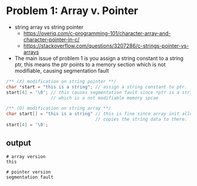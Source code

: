 Problem 1: Array v. Pointer
===
- string array vs string pointer
    - https://overiq.com/c-programming-101/character-array-and-character-pointer-in-c/
    - https://stackoverflow.com/questions/3207286/c-strings-pointer-vs-arrays
- The main issue of problem 1 is you assign a string constant to a string ptr,
  this means the ptr points to a memory section which is not modifiable, causing 
  segmentation fault 
  
```c
/** (X) modification on string pointer **/
char *start = "this is a string"; // assign a string constant to ptr.
start[4] = '\0'; // this causes segmentation fault since *ptr is a string contant, 
                 // which is a not modifiable memory spcae

/** (O) modification on string array **/
char start[] = "this is a string" // this is fine since array init allocates a modifiable memory space and
                                  // copies the string data to there.
start[4] = '\0';
```

output
---
```
# array version
this

# pointer version
segmentation fault

```
